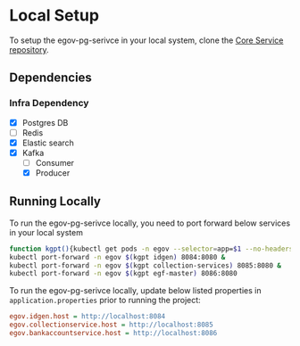 # Local Setup

To setup the egov-pg-serivce in your local system, clone the [Core Service repository](https://github.com/egovernments/core-services).

## Dependencies

### Infra Dependency

- [X] Postgres DB
- [ ] Redis
- [X] Elastic search
- [X] Kafka
  - [ ] Consumer
  - [X] Producer

## Running Locally

To run the egov-pg-serivce locally, you need to port forward below services in your local system

```bash
function kgpt(){kubectl get pods -n egov --selector=app=$1 --no-headers=true | head -n1 | awk '{print $1}'}
kubectl port-forward -n egov $(kgpt idgen) 8084:8080 &
kubectl port-forward -n egov $(kgpt collection-services) 8085:8080 &
kubectl port-forward -n egov $(kgpt egf-master) 8086:8080
```

To run the egov-pg-serivce locally, update below listed properties in `application.properties` prior to running the project:

```ini
egov.idgen.host = http://localhost:8084
egov.collectionservice.host = http://localhost:8085
egov.bankaccountservice.host = http://localhost:8086
```
